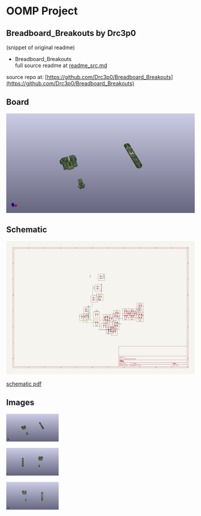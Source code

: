 # OOMP Project  
## Breadboard_Breakouts  by Drc3p0  
  
(snippet of original readme)  
  
- Breadboard_Breakouts  
  full source readme at [readme_src.md](readme_src.md)  
  
source repo at: [https://github.com/Drc3p0/Breadboard_Breakouts](https://github.com/Drc3p0/Breadboard_Breakouts)  
## Board  
  
[![working_3d.png](working_3d_600.png)](working_3d.png)  
## Schematic  
  
[![working_schematic.png](working_schematic_600.png)](working_schematic.png)  
  
[schematic pdf](working_schematic.pdf)  
## Images  
  
[![working_3d.png](working_3d_140.png)](working_3d.png)  
  
[![working_3d_back.png](working_3d_back_140.png)](working_3d_back.png)  
  
[![working_3d_front.png](working_3d_front_140.png)](working_3d_front.png)  
